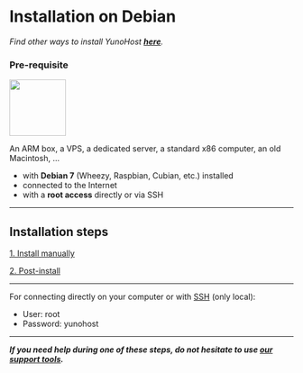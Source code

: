 # Installation on Debian

*Find other ways to install YunoHost **[here](/install)**.*

### Pre-requisite

<img width=100 src="https://yunohost.org/images/debian-logo.png">

An ARM box, a VPS, a dedicated server, a standard x86 computer, an old Macintosh, ...

* with **Debian 7** (Wheezy, Raspbian, Cubian, etc.) installed
* connected to the Internet
* with a **root access** directly or via SSH

---

## Installation steps

<a class="btn btn-lg btn-default" href="/install_manually">1. Install manually</a>

<a class="btn btn-lg btn-default" href="/postinstall">2. Post-install</a>

---

For connecting directly on your computer or with [SSH](/ssh) (only local): 
* User: root
* Password: yunohost

---

***If you need help during one of these steps, do not hesitate to use [our support tools](/support).***

